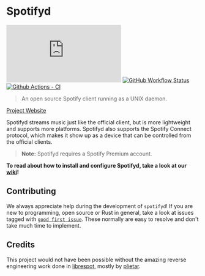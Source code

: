 # Spotifyd <!-- omit in toc -->

[![Matrix][matrix-badge]](https://matrix.to/#/#spotifyd:matrix.org)
[![GitHub Workflow Status][cd-badge]][github-actions]
[![Github Actions - CI][ci-badge]][github-actions]

> An open source Spotify client running as a UNIX daemon.

[Project Website](https://spotifyd.rs)

Spotifyd streams music just like the official client, but is more lightweight and supports more platforms. Spotifyd also supports the Spotify Connect protocol, which makes it show up as a device that can be controlled from the official clients.

> __Note:__ Spotifyd requires a Spotify Premium account.

__To read about how to install and configure Spotifyd, take a look at our [wiki][wiki]!__

## Contributing

We always appreciate help during the development of `spotifyd`! If you are new to programming, open source or Rust in general, take a look at issues tagged with [`good first issue`][good-first-issues]. These normally are easy to resolve and don't take much time to implement.

## Credits

This project would not have been possible without the amazing reverse engineering work done in [librespot](https://github.com/librespot-org/librespot), mostly by [plietar](https://github.com/plietar).

<!-- This section contains all links used within the document. This prevents cluttering and makes reading the raw markdown a lot easier -->
[github-actions]: https://github.com/Spotifyd/spotifyd/actions
[good-first-issues]: https://github.com/Spotifyd/spotifyd/issues?q=is%3Aissue+is%3Aopen+label%3A%22good+first+issue%22
[matrix-badge]: https://img.shields.io/matrix/spotifyd:matrix.org?logo=matrix&server_fqdn=matrix.org
[cd-badge]: https://img.shields.io/github/actions/workflow/status/Spotifyd/spotifyd/cd.yml?label=continuous%20deployment&logo=github
[ci-badge]: https://img.shields.io/github/actions/workflow/status/Spotifyd/spotifyd/ci.yml?label=continuous%20integration&logo=github
[wiki]: https://spotifyd.github.io/spotifyd/
